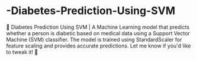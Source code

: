 # -Diabetes-Prediction-Using-SVM
🚀 Diabetes Prediction Using SVM | A Machine Learning model that predicts whether a person is diabetic based on medical data using a Support Vector Machine (SVM) classifier. The model is trained using StandardScaler for feature scaling and provides accurate predictions.  Let me know if you'd like to tweak it! 🚀
